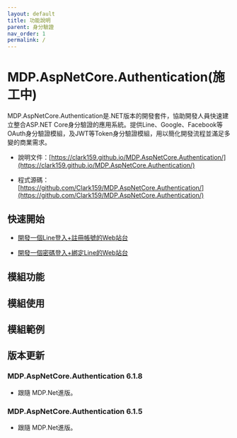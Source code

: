 ```yaml
---
layout: default
title: 功能說明
parent: 身分驗證
nav_order: 1
permalink: /
---
```



# MDP.AspNetCore.Authentication(施工中)

MDP.AspNetCore.Authentication是.NET版本的開發套件，協助開發人員快速建立整合ASP.NET Core身分驗證的應用系統。提供Line、Google、Facebook等OAuth身分驗證模組，及JWT等Token身分驗證模組，用以簡化開發流程並滿足多變的商業需求。

- 說明文件：[https://clark159.github.io/MDP.AspNetCore.Authentication/](https://clark159.github.io/MDP.AspNetCore.Authentication/)

- 程式源碼：[https://github.com/Clark159/MDP.AspNetCore.Authentication/](https://github.com/Clark159/MDP.AspNetCore.Authentication/)


## 快速開始

- [開發一個Line登入+註冊帳號的Web站台](https://clark159.github.io/MDP.AspNetCore.Authentication/快速開始/開發一個Line登入+註冊帳號的Web站台/)

- [開發一個密碼登入+綁定Line的Web站台](https://clark159.github.io/MDP.AspNetCore.Authentication/快速開始/開發一個密碼登入+綁定Line的Web站台/)


## 模組功能


## 模組使用


## 模組範例


## 版本更新

### MDP.AspNetCore.Authentication 6.1.8

- 跟隨 MDP.Net進版。

### MDP.AspNetCore.Authentication 6.1.5

- 跟隨 MDP.Net進版。